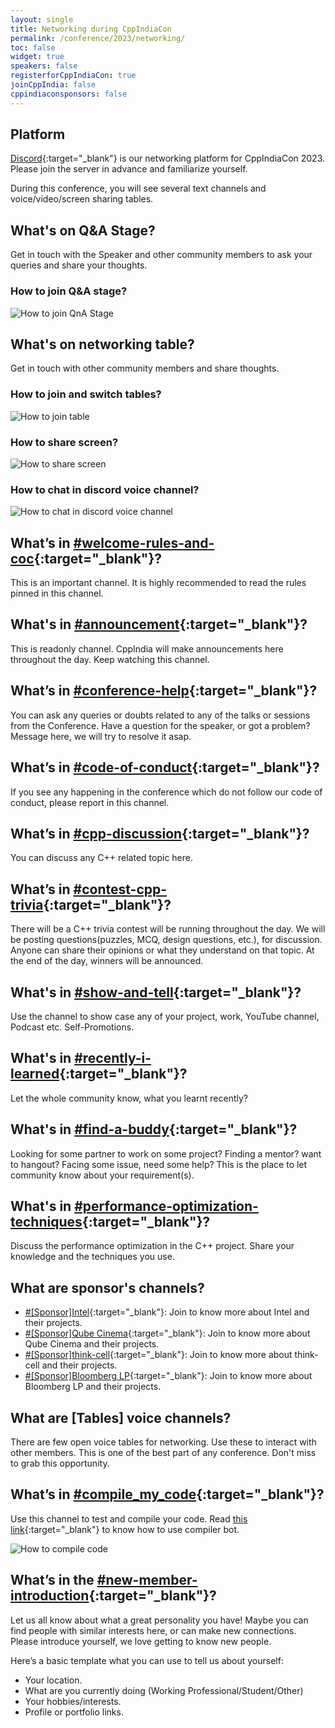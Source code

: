 ```yaml
---
layout: single
title: Networking during CppIndiaCon
permalink: /conference/2023/networking/
toc: false
widget: true
speakers: false
registerforCppIndiaCon: true
joinCppIndia: false
cppindiaconsponsors: false
---
```


## Platform

[Discord](https://discord.gg/Wz42tX5){:target="_blank"} is our networking platform for CppIndiaCon 2023. Please join the server in advance and familiarize yourself.

During this conference, you will see several text channels and voice/video/screen sharing tables.

## What's on Q&A Stage?
Get in touch with the Speaker and other community members to ask your queries and share your thoughts.

### How to join Q&A stage?
![How to join QnA Stage](/conference/2023/graphics/tech_help/discord_stage.jpg)


## What's on networking table?
Get in touch with other community members and share thoughts.

### How to join and switch tables?
![How to join table](/conference/2023/graphics/tech_help/1_discord_table.gif)

### How to share screen?
![How to share screen](/conference/2023/graphics/tech_help/2_discord_screen_sharing.gif)

### How to chat in discord voice channel?
![How to chat in discord voice channel](/conference/2023/graphics/tech_help/4_talk_in_table.gif)

## What’s in [#welcome-rules-and-coc](https://discord.gg/D8cWNuKmfx){:target="_blank"}?
This is an important channel. It is highly recommended to read the rules pinned in this channel.

## What's in [#announcement](https://discord.gg/prdPQWcvhG){:target="_blank"}?
This is readonly channel. CppIndia will make announcements here throughout the day. Keep watching this channel.

## What’s in [#conference-help](https://discord.gg/cp9NkUtkRe){:target="_blank"}?
You can ask any queries or doubts related to any of the talks or sessions from the Conference.
Have a question for the speaker, or got a problem? Message here, we will try to resolve it asap.

## What’s in [#code-of-conduct](https://discord.gg/fjDBjJjVXc){:target="_blank"}?
If you see any happening in the conference which do not follow our code of conduct, please report in this channel.

## What’s in [#cpp-discussion](https://discord.gg/TmBsDUHW9S){:target="_blank"}?
You can discuss any C++ related topic here.

## What’s in [#contest-cpp-trivia](https://discord.gg/ZYs2NQMpjc){:target="_blank"}?
There will be a C++ trivia contest will be running throughout the day. We will be posting questions(puzzles, MCQ, design questions, etc.), for discussion. Anyone can share their opinions or what they understand on that topic. At the end of the day, winners will be announced.

## What's in [#show-and-tell](https://discord.gg/DHpHzzKE3v){:target="_blank"}?
Use the channel to show case any of your project, work, YouTube channel, Podcast etc. Self-Promotions.

## What's in [#recently-i-learned](https://discord.gg/bzzRgJcRdd){:target="_blank"}?
Let the whole community know, what you learnt recently?

## What's in [#find-a-buddy](https://discord.gg/2PSxgzgcG8){:target="_blank"}?
Looking for some partner to work on some project? Finding a mentor? want to hangout? Facing some issue, need some help? This is the place to let community know about your requirement(s).

## What's in [#performance-optimization-techniques](https://discord.gg/V2uzpdKPXA){:target="_blank"}?
Discuss the performance optimization in the C++ project. Share your knowledge and the techniques you use.

## What are sponsor's channels?
- [#\[Sponsor\]Intel](https://discord.gg/fEEzxd8UZR){:target="_blank"}: Join to know more about Intel and their projects.
- [#\[Sponsor\]Qube Cinema](https://discord.gg/peKmKw6GvW){:target="_blank"}: Join to know more about Qube Cinema and their projects.
- [#\[Sponsor\]think-cell](https://discord.gg/sHGsWdSeWs){:target="_blank"}: Join to know more about think-cell and their projects.
- [#\[Sponsor\]Bloomberg LP](https://discord.gg/SWC7FY4Ct9){:target="_blank"}: Join to know more about Bloomberg LP and their projects.


## What are [Tables] voice channels?
There are few open voice tables for networking. Use these to interact with other members. This is one of the best part of any conference. Don't miss to grab this opportunity.

## What’s in [#compile_my_code](https://discord.gg/atTmEwZWqn){:target="_blank"}?
Use this channel to test and compile your code.
Read [this link](https://headlinedev.xyz/discord-compiler/tutorial.html){:target="_blank"} to know how to use compiler bot.

![How to compile code](/conference/2023/graphics/tech_help/3_compile_code.gif)

## What’s in the [#new-member-introduction](https://discord.gg/B6gFfqaZBc){:target="_blank"}? 
Let us all know about what a great personality you have! Maybe you can find people with similar interests here, or can make new connections.
Please introduce yourself, we love getting to know new people. 

Here’s a basic template what you can use to tell us about yourself: 
-  Your location. 
-  What are you currently doing (Working Professional/Student/Other)
-  Your hobbies/interests.
-  Profile or portfolio links.


